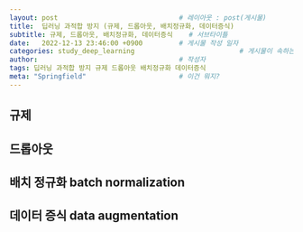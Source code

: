 ```yaml
---
layout: post                              # 레이아웃 : post(게시물)
title:  딥러닝 과적합 방지 (규제, 드롭아웃, 배치정규화, 데이터증식)                           # 게시물의 제목
subtitle: 규제, 드롭아웃, 배치정규화, 데이터증식    # 서브타이틀
date:   2022-12-13 23:46:00 +0900         # 게시물 작성 일자
categories: study_deep_learning                          # 게시물이 속하는 카테고리
author:                                   # 작성자
tags: 딥러닝 과적합 방지 규제 드롭아웃 배치정규화 데이터증식                               # 태그
meta: "Springfield"                       # 이건 뭐지?
---
```

<!--postNo: 20221213_002-->

## 규제

## 드롭아웃

## 배치 정규화 batch normalization

## 데이터 증식 data augmentation